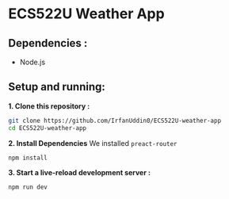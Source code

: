# ECS522U Weather App

## Dependencies :
- Node.js

## Setup and running:
**1. Clone this repository :**

```sh
git clone https://github.com/IrfanUddin0/ECS522U-weather-app
cd ECS522U-weather-app
```
**2. Install Dependencies**
We installed `preact-router`
```sh
npm install
```
**3. Start a live-reload development server :**
```sh
npm run dev
```
